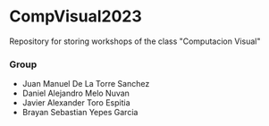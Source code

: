 # CompVisual2023
Repository for storing workshops of the class "Computacion Visual" 

### Group
- Juan Manuel De La Torre Sanchez
- Daniel Alejandro Melo Nuvan
- Javier Alexander Toro Espitia
- Brayan Sebastian Yepes Garcia
